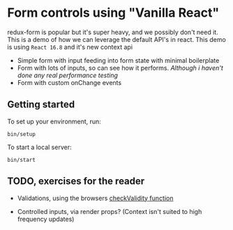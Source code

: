 # Form controls using "Vanilla React"

redux-form is popular but it's super heavy, and we possibly don't need it. This is a demo of how we can leverage the default API's in react. This demo is using `React 16.8` and it's new context api

- Simple form with input feeding into form state with minimal boilerplate
- Form with lots of inputs, so can see how it performs. _Although i haven't done any real performance testing_
- Form with custom onChange events

## Getting started

To set up your environment, run:

    bin/setup

To start a local server:

    bin/start


## TODO, exercises for the reader

- Validations, using the browsers [checkValidity function](https://developer.mozilla.org/en-US/docs/Web/API/HTMLSelectElement/checkValidity)

- Controlled inputs, via render props? (Context isn't suited to high frequency updates)
